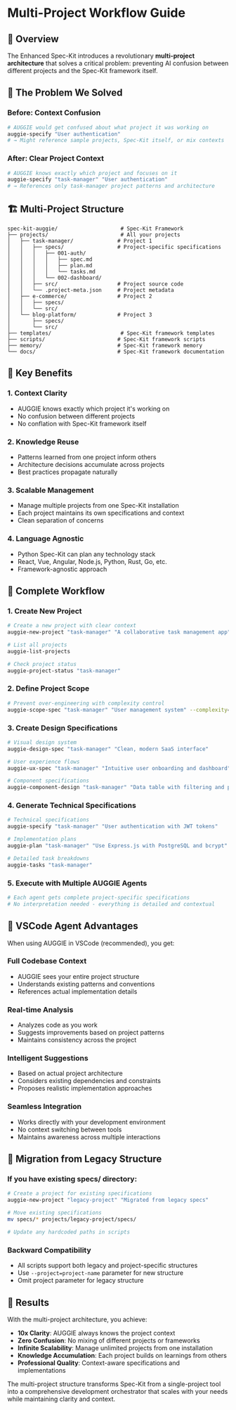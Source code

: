 # Multi-Project Workflow Guide

## 🎯 Overview

The Enhanced Spec-Kit introduces a revolutionary **multi-project architecture** that solves a critical problem: preventing AI confusion between different projects and the Spec-Kit framework itself.

## 🚨 The Problem We Solved

### **Before: Context Confusion**
```bash
# AUGGIE would get confused about what project it was working on
auggie-specify "User authentication"
# → Might reference sample projects, Spec-Kit itself, or mix contexts
```

### **After: Clear Project Context**
```bash
# AUGGIE knows exactly which project and focuses on it
auggie-specify "task-manager" "User authentication"
# → References only task-manager project patterns and architecture
```

## 🏗️ Multi-Project Structure

```
spec-kit-auggie/                    # Spec-Kit Framework
├── projects/                       # All your projects
│   ├── task-manager/              # Project 1
│   │   ├── specs/                 # Project-specific specifications
│   │   │   ├── 001-auth/
│   │   │   │   ├── spec.md
│   │   │   │   ├── plan.md
│   │   │   │   └── tasks.md
│   │   │   └── 002-dashboard/
│   │   ├── src/                   # Project source code
│   │   └── .project-meta.json     # Project metadata
│   ├── e-commerce/                # Project 2
│   │   ├── specs/
│   │   └── src/
│   └── blog-platform/             # Project 3
│       ├── specs/
│       └── src/
├── templates/                      # Spec-Kit framework templates
├── scripts/                       # Spec-Kit framework scripts
├── memory/                        # Spec-Kit framework memory
└── docs/                          # Spec-Kit framework documentation
```

## 🎯 Key Benefits

### **1. Context Clarity**
- AUGGIE knows exactly which project it's working on
- No confusion between different projects
- No conflation with Spec-Kit framework itself

### **2. Knowledge Reuse**
- Patterns learned from one project inform others
- Architecture decisions accumulate across projects
- Best practices propagate naturally

### **3. Scalable Management**
- Manage multiple projects from one Spec-Kit installation
- Each project maintains its own specifications and context
- Clean separation of concerns

### **4. Language Agnostic**
- Python Spec-Kit can plan any technology stack
- React, Vue, Angular, Node.js, Python, Rust, Go, etc.
- Framework-agnostic approach

## 🚀 Complete Workflow

### **1. Create New Project**
```bash
# Create a new project with clear context
auggie-new-project "task-manager" "A collaborative task management app" --tech-stack=react

# List all projects
auggie-list-projects

# Check project status
auggie-project-status "task-manager"
```

### **2. Define Project Scope**
```bash
# Prevent over-engineering with complexity control
auggie-scope-spec "task-manager" "User management system" --complexity=simple
```

### **3. Create Design Specifications**
```bash
# Visual design system
auggie-design-spec "task-manager" "Clean, modern SaaS interface"

# User experience flows
auggie-ux-spec "task-manager" "Intuitive user onboarding and dashboard"

# Component specifications
auggie-component-design "task-manager" "Data table with filtering and pagination"
```

### **4. Generate Technical Specifications**
```bash
# Technical specifications
auggie-specify "task-manager" "User authentication with JWT tokens"

# Implementation plans
auggie-plan "task-manager" "Use Express.js with PostgreSQL and bcrypt"

# Detailed task breakdowns
auggie-tasks "task-manager"
```

### **5. Execute with Multiple AUGGIE Agents**
```bash
# Each agent gets complete project-specific specifications
# No interpretation needed - everything is detailed and contextual
```

## 🧠 VSCode Agent Advantages

When using AUGGIE in VSCode (recommended), you get:

### **Full Codebase Context**
- AUGGIE sees your entire project structure
- Understands existing patterns and conventions
- References actual implementation details

### **Real-time Analysis**
- Analyzes code as you work
- Suggests improvements based on project patterns
- Maintains consistency across the project

### **Intelligent Suggestions**
- Based on actual project architecture
- Considers existing dependencies and constraints
- Proposes realistic implementation approaches

### **Seamless Integration**
- Works directly with your development environment
- No context switching between tools
- Maintains awareness across multiple interactions

## 🔄 Migration from Legacy Structure

### **If you have existing specs/ directory:**
```bash
# Create a project for existing specifications
auggie-new-project "legacy-project" "Migrated from legacy specs"

# Move existing specifications
mv specs/* projects/legacy-project/specs/

# Update any hardcoded paths in scripts
```

### **Backward Compatibility**
- All scripts support both legacy and project-specific structures
- Use `--project=project-name` parameter for new structure
- Omit project parameter for legacy structure

## 🎉 Results

With the multi-project architecture, you achieve:

- **10x Clarity**: AUGGIE always knows the project context
- **Zero Confusion**: No mixing of different projects or frameworks
- **Infinite Scalability**: Manage unlimited projects from one installation
- **Knowledge Accumulation**: Each project builds on learnings from others
- **Professional Quality**: Context-aware specifications and implementations

The multi-project structure transforms Spec-Kit from a single-project tool into a comprehensive development orchestrator that scales with your needs while maintaining clarity and context.

